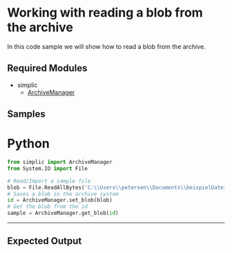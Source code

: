 # Working with reading a blob from the archive

In this code sample we will show how to read a blob from the archive.
## Required Modules

- simplic
    - [ArchiveManager](xref:ArchiveManager)

## Samples

# Python

```python
from simplic import ArchiveManager
from System.IO import File

# Read/Import a sample file
blob = File.ReadAllBytes('C:\\Users\\petersen\\Documents\\beispielDatei.txt')
# Saves a blob in the archive system
id = ArchiveManager.set_blob(blob)
# Get the blob from the id
sample = ArchiveManager.get_blob(id)

```
***

## Expected Output 
```
```